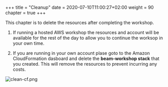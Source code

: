 +++
title = "Cleanup"
date = 2020-07-10T11:00:27+02:00
weight = 90
chapter = true
+++

This chapter is to delete the resources after completing the workshop.

1. If running a hosted AWS workshop the resources and account will be available for the rest of the day to allow you to continue the worksop in your own time.

1. If you are running in your own account plase goto to the Amazon CloudFormation dasboard and delete the **beam-workshop stack** that you created. This will remove the resources to prevent incurring any costs.

![clean-cf.png](/images/beam-on-kda/clean-cf.png)
